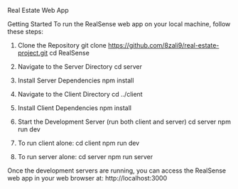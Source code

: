 Real Estate Web App

Getting Started
To run the RealSense web app on your local machine, follow these steps:

1. Clone the Repository
   git clone <https://github.com/8zali9/real-estate-project.git>
   cd RealSense

2. Navigate to the Server Directory
   cd server

3. Install Server Dependencies
   npm install

4. Navigate to the Client Directory
   cd ../client

5. Install Client Dependencies
   npm install

6. Start the Development Server (run both client and server)
   cd server
   npm run dev

7. To run client alone:
   cd client
   npm run dev

8. To run server alone:
   cd server
   npm run server

Once the development servers are running, you can access the RealSense web app in your web browser at:
http://localhost:3000
